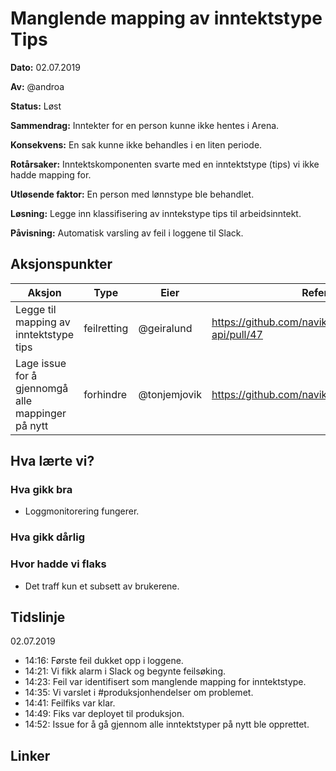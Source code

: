 # Manglende mapping av inntektstype Tips

**Dato:** 02.07.2019

**Av:** @androa

**Status:** Løst

**Sammendrag:** Inntekter for en person kunne ikke hentes i Arena.

**Konsekvens:** En sak kunne ikke behandles i en liten periode.

**Rotårsaker:** Inntektskomponenten svarte med en inntektstype (tips) vi ikke hadde
mapping for.

**Utløsende faktor:** En person med lønnstype ble behandlet.

**Løsning:** Legge inn klassifisering av inntekstype tips til arbeidsinntekt.

**Påvisning:** Automatisk varsling av feil i loggene til Slack.

## Aksjonspunkter

| Aksjon | Type | Eier | Referanse |
| ------ | ---- | ---- | --- |
| Legge til mapping av inntektstype tips | feilretting | @geiralund | https://github.com/navikt/dp-inntekt-api/pull/47 |
| Lage issue for å gjennomgå alle mappinger på nytt | forhindre | @tonjemjovik | https://github.com/navikt/dagpenger/issues/186 |

## Hva lærte vi?

### Hva gikk bra

- Loggmonitorering fungerer.

### Hva gikk dårlig

### Hvor hadde vi flaks

- Det traff kun et subsett av brukerene.

## Tidslinje

02.07.2019

- 14:16: Første feil dukket opp i loggene.
- 14:21: Vi fikk alarm i Slack og begynte feilsøking.
- 14:23: Feil var identifisert som manglende mapping for inntektstype.
- 14:35: Vi varslet i #produksjonhendelser om problemet.
- 14:41: Feilfiks var klar.
- 14:49: Fiks var deployet til produksjon.
- 14:52: Issue for å gå gjennom alle inntektstyper på nytt ble opprettet.

## Linker
